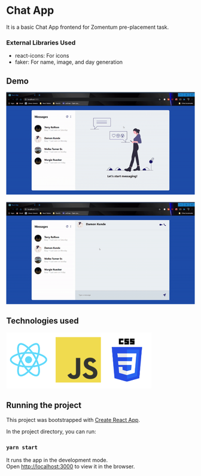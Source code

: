 # Chat App
It is a basic Chat App frontend for Zomentum pre-placement task.


### External Libraries Used
* react-icons: For icons
* faker: For name, image, and day generation

## Demo
![Demo-1](src/assets/Demo1.gif)
<br />
<br />
![Demo-2](src/assets/Demo2.gif)
<br />

## Technologies used
![Tech used](src/assets/techUsed.png)


## Running the project
This project was bootstrapped with [Create React App](https://github.com/facebook/create-react-app).

In the project directory, you can run:

### `yarn start`

It runs the app in the development mode.<br />
Open [http://localhost:3000](http://localhost:3000) to view it in the browser.

